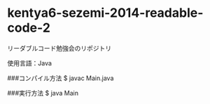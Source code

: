 kentya6-sezemi-2014-readable-code-2
===================================

リーダブルコード勉強会のリポジトリ

使用言語：Java


###コンパイル方法
$ javac Main.java

###実行方法
$ java Main
